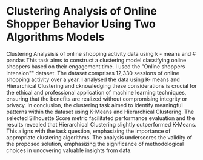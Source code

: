 # Clustering Analysis of Online Shopper Behavior Using Two Algorithms Models
Clustering Analysisis of online shopping activity data using k - means and # pandas
This task aims to construct a clustering model classifying online shoppers based on their engagement time. I used the "Online shoppers intension"" dataset. The dataset comprises 12,330 sessions of online shopping activity over a year. I analysed the data using K- means and Hierarchical Clustering and cknowledging these considerations is crucial for the ethical and professional application of machine learning techniques, ensuring that the benefits are realized without compromising integrity or privacy. In conclusion, the clustering task aimed to identify meaningful patterns within the dataset using K-Means and Hierarchical Clustering. The selected Silhouette Score metric facilitated performance evaluation and the results revealed that Hierarchical Clustering slightly outperformed K-Means. This aligns with the task question, emphasizing the importance of appropriate clustering algorithms. The analysis underscores the validity of the proposed solution, emphasizing the significance of methodological choices in uncovering valuable insights from data.

